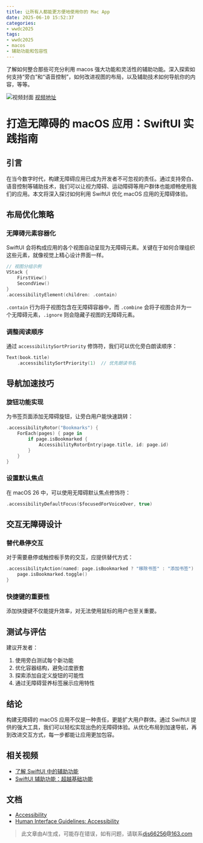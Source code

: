 ```yaml
---
title: 让所有人都能更方便地使用你的 Mac App
date: 2025-06-10 15:52:37
categories:
- wwdc2025
tags:
- wwdc2025
- macos
- 辅助功能和包容性
---
```

了解如何整合那些可充分利用 macos 强大功能和灵活性的辅助功能。深入探索如何支持“旁白”和“语音控制”，如何改进视图的布局，以及辅助技术如何导航你的内容，等等。
<!--more-->

![视频封面](https://devimages-cdn.apple.com/wwdc-services/images/3055294D-836B-4513-B7B0-0BC5666246B0/9918/9918_wide_250x141_2x.jpg)
[视频地址](https://developer.apple.com/cn/videos/play/wwdc2025/229/)

# 打造无障碍的 macOS 应用：SwiftUI 实践指南

## 引言
在当今数字时代，构建无障碍应用已成为开发者不可忽视的责任。通过支持旁白、语音控制等辅助技术，我们可以让视力障碍、运动障碍等用户群体也能顺畅使用我们的应用。本文将深入探讨如何利用 SwiftUI 优化 macOS 应用的无障碍体验。

## 布局优化策略

### 无障碍元素容器化
SwiftUI 会将构成应用的各个视图自动呈现为无障碍元素。关键在于如何合理组织这些元素，就像视觉上精心设计界面一样。

```swift
// 视图分组示例
VStack {
    FirstView()
    SecondView()
}
.accessibilityElement(children: .contain)
```

`.contain` 行为将子视图包含在无障碍容器中，而 `.combine` 会将子视图合并为一个无障碍元素，`.ignore` 则会隐藏子视图的无障碍元素。

### 调整阅读顺序
通过 `accessibilitySortPriority` 修饰符，我们可以优化旁白朗读顺序：

```swift
Text(book.title)
    .accessibilitySortPriority(1)  // 优先朗读书名
```

## 导航加速技巧

### 旋钮功能实现
为书签页面添加无障碍旋钮，让旁白用户能快速跳转：

```swift
.accessibilityRotor("Bookmarks") {
    ForEach(pages) { page in
        if page.isBookmarked {
            AccessibilityRotorEntry(page.title, id: page.id)
        }
    }
}
```

### 设置默认焦点
在 macOS 26 中，可以使用无障碍默认焦点修饰符：

```swift
.accessibilityDefaultFocus($focusedForVoiceOver, true)
```

## 交互无障碍设计

### 替代悬停交互
对于需要悬停或触控板手势的交互，应提供替代方式：

```swift
.accessibilityAction(named: page.isBookmarked ? "移除书签" : "添加书签") {
    page.isBookmarked.toggle()
}
```

### 快捷键的重要性
添加快捷键不仅能提升效率，对无法使用鼠标的用户也至关重要。

## 测试与评估

建议开发者：
1. 使用旁白测试每个新功能
2. 优化容器结构，避免过度嵌套
3. 探索添加自定义旋钮的可能性
4. 通过无障碍营养标签展示应用特性

## 结论
构建无障碍的 macOS 应用不仅是一种责任，更能扩大用户群体。通过 SwiftUI 提供的强大工具，我们可以轻松实现出色的无障碍体验。从优化布局到加速导航，再到改进交互方式，每一步都能让应用更加包容。

## 相关视频
- [了解 SwiftUI 中的辅助功能](https://developer.apple.com/videos/play/wwdc2024/10073)
- [SwiftUI 辅助功能：超越基础功能](https://developer.apple.com/videos/play/wwdc2021/10119)

## 文档
- [Accessibility](https://developer.apple.com/documentation/swiftui/view-accessibility)
- [Human Interface Guidelines: Accessibility](https://developer.apple.com/design/human-interface-guidelines/accessibility)
> 此文章由AI生成，可能存在错误，如有问题，请联系[djs66256@163.com](djs66256@163.com)